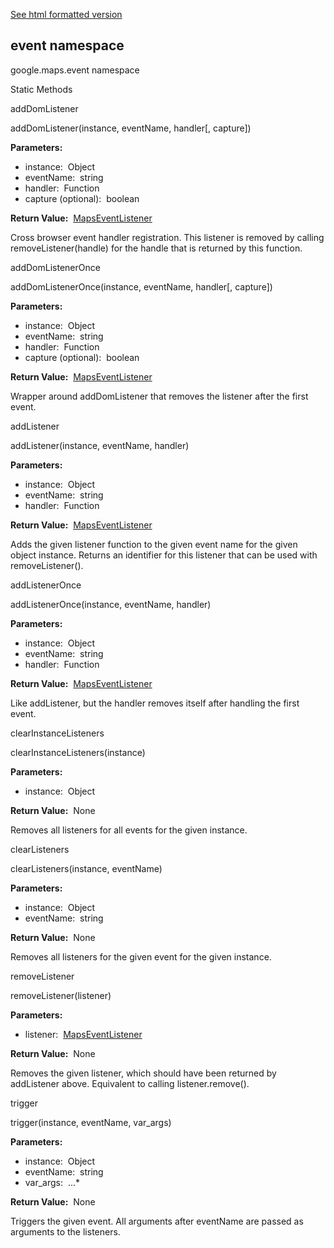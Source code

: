 [See html formatted version](https://huasofoundries.github.io/google-maps-documentation/event.html)


event namespace
---------------

google.maps.event namespace

Static Methods

addDomListener

addDomListener(instance, eventName, handler\[, capture\])

**Parameters:** 

*   instance:  Object
*   eventName:  string
*   handler:  Function
*   capture (optional):  boolean

**Return Value:**  [MapsEventListener](https://github.com/amenadiel/google-maps-documentation/blob/master/docs/MapsEventListener.md)

Cross browser event handler registration. This listener is removed by calling removeListener(handle) for the handle that is returned by this function.

addDomListenerOnce

addDomListenerOnce(instance, eventName, handler\[, capture\])

**Parameters:** 

*   instance:  Object
*   eventName:  string
*   handler:  Function
*   capture (optional):  boolean

**Return Value:**  [MapsEventListener](https://github.com/amenadiel/google-maps-documentation/blob/master/docs/MapsEventListener.md)

Wrapper around addDomListener that removes the listener after the first event.

addListener

addListener(instance, eventName, handler)

**Parameters:** 

*   instance:  Object
*   eventName:  string
*   handler:  Function

**Return Value:**  [MapsEventListener](https://github.com/amenadiel/google-maps-documentation/blob/master/docs/MapsEventListener.md)

Adds the given listener function to the given event name for the given object instance. Returns an identifier for this listener that can be used with removeListener().

addListenerOnce

addListenerOnce(instance, eventName, handler)

**Parameters:** 

*   instance:  Object
*   eventName:  string
*   handler:  Function

**Return Value:**  [MapsEventListener](https://github.com/amenadiel/google-maps-documentation/blob/master/docs/MapsEventListener.md)

Like addListener, but the handler removes itself after handling the first event.

clearInstanceListeners

clearInstanceListeners(instance)

**Parameters:** 

*   instance:  Object

**Return Value:**  None

Removes all listeners for all events for the given instance.

clearListeners

clearListeners(instance, eventName)

**Parameters:** 

*   instance:  Object
*   eventName:  string

**Return Value:**  None

Removes all listeners for the given event for the given instance.

removeListener

removeListener(listener)

**Parameters:** 

*   listener:  [MapsEventListener](https://github.com/amenadiel/google-maps-documentation/blob/master/docs/MapsEventListener.md)

**Return Value:**  None

Removes the given listener, which should have been returned by addListener above. Equivalent to calling listener.remove().

trigger

trigger(instance, eventName, var\_args)

**Parameters:** 

*   instance:  Object
*   eventName:  string
*   var\_args:  ...\*

**Return Value:**  None

Triggers the given event. All arguments after eventName are passed as arguments to the listeners.